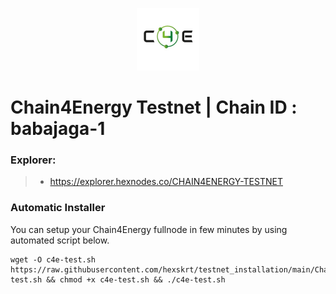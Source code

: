 <p align="center">
  <img height="100" height="auto" src="https://github.com/hexskrt/logos/blob/main/c4e.jpg?raw=true">
</p>

# Chain4Energy Testnet | Chain ID : babajaga-1

### Explorer:
>-  https://explorer.hexnodes.co/CHAIN4ENERGY-TESTNET

### Automatic Installer
You can setup your Chain4Energy fullnode in few minutes by using automated script below.
```
wget -O c4e-test.sh https://raw.githubusercontent.com/hexskrt/testnet_installation/main/Chain4Energy/c4e-test.sh && chmod +x c4e-test.sh && ./c4e-test.sh
```
